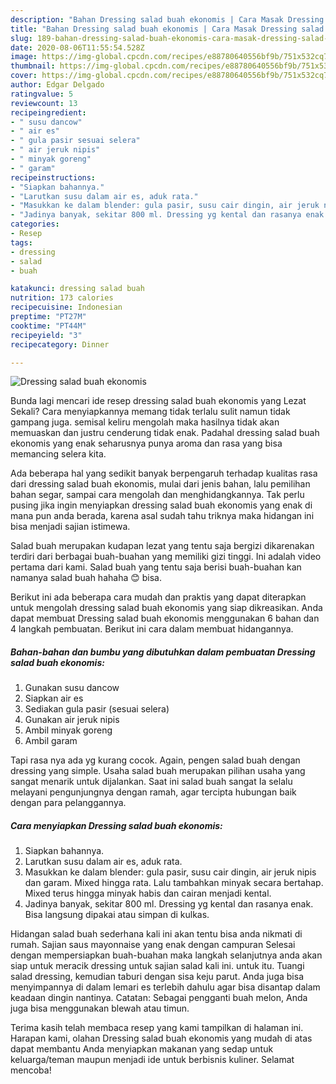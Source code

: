 ```yaml
---
description: "Bahan Dressing salad buah ekonomis | Cara Masak Dressing salad buah ekonomis Yang Menggugah Selera"
title: "Bahan Dressing salad buah ekonomis | Cara Masak Dressing salad buah ekonomis Yang Menggugah Selera"
slug: 189-bahan-dressing-salad-buah-ekonomis-cara-masak-dressing-salad-buah-ekonomis-yang-menggugah-selera
date: 2020-08-06T11:55:54.528Z
image: https://img-global.cpcdn.com/recipes/e88780640556bf9b/751x532cq70/dressing-salad-buah-ekonomis-foto-resep-utama.jpg
thumbnail: https://img-global.cpcdn.com/recipes/e88780640556bf9b/751x532cq70/dressing-salad-buah-ekonomis-foto-resep-utama.jpg
cover: https://img-global.cpcdn.com/recipes/e88780640556bf9b/751x532cq70/dressing-salad-buah-ekonomis-foto-resep-utama.jpg
author: Edgar Delgado
ratingvalue: 5
reviewcount: 13
recipeingredient:
- " susu dancow"
- " air es"
- " gula pasir sesuai selera"
- " air jeruk nipis"
- " minyak goreng"
- " garam"
recipeinstructions:
- "Siapkan bahannya."
- "Larutkan susu dalam air es, aduk rata."
- "Masukkan ke dalam blender: gula pasir, susu cair dingin, air jeruk nipis dan garam. Mixed hingga rata. Lalu tambahkan minyak secara bertahap. Mixed terus hingga minyak habis dan cairan menjadi kental."
- "Jadinya banyak, sekitar 800 ml. Dressing yg kental dan rasanya enak. Bisa langsung dipakai atau simpan di kulkas."
categories:
- Resep
tags:
- dressing
- salad
- buah

katakunci: dressing salad buah 
nutrition: 173 calories
recipecuisine: Indonesian
preptime: "PT27M"
cooktime: "PT44M"
recipeyield: "3"
recipecategory: Dinner

---
```



![Dressing salad buah ekonomis](https://img-global.cpcdn.com/recipes/e88780640556bf9b/751x532cq70/dressing-salad-buah-ekonomis-foto-resep-utama.jpg)

Bunda lagi mencari ide resep dressing salad buah ekonomis yang Lezat Sekali? Cara menyiapkannya memang tidak terlalu sulit namun tidak gampang juga. semisal keliru mengolah maka hasilnya tidak akan memuaskan dan justru cenderung tidak enak. Padahal dressing salad buah ekonomis yang enak seharusnya punya aroma dan rasa yang bisa memancing selera kita.

Ada beberapa hal yang sedikit banyak berpengaruh terhadap kualitas rasa dari dressing salad buah ekonomis, mulai dari jenis bahan, lalu pemilihan bahan segar, sampai cara mengolah dan menghidangkannya. Tak perlu pusing jika ingin menyiapkan dressing salad buah ekonomis yang enak di mana pun anda berada, karena asal sudah tahu triknya maka hidangan ini bisa menjadi sajian istimewa.

Salad buah merupakan kudapan lezat yang tentu saja bergizi dikarenakan terdiri dari berbagai buah-buahan yang memiliki gizi tinggi. Ini adalah video pertama dari kami. Salad buah yang tentu saja berisi buah-buahan kan namanya salad buah hahaha 😊 bisa.


Berikut ini ada beberapa cara mudah dan praktis yang dapat diterapkan untuk mengolah dressing salad buah ekonomis yang siap dikreasikan. Anda dapat membuat Dressing salad buah ekonomis menggunakan 6 bahan dan 4 langkah pembuatan. Berikut ini cara dalam membuat hidangannya.

<!--inarticleads1-->

##### Bahan-bahan dan bumbu yang dibutuhkan dalam pembuatan Dressing salad buah ekonomis:

1. Gunakan  susu dancow
1. Siapkan  air es
1. Sediakan  gula pasir (sesuai selera)
1. Gunakan  air jeruk nipis
1. Ambil  minyak goreng
1. Ambil  garam


Tapi rasa nya ada yg kurang cocok. Again, pengen salad buah dengan dressing yang simple. Usaha salad buah merupakan pilihan usaha yang sangat menarik untuk dijalankan. Saat ini salad buah sangat Ia selalu melayani pengunjungnya dengan ramah, agar tercipta hubungan baik dengan para pelanggannya. 

<!--inarticleads2-->

##### Cara menyiapkan Dressing salad buah ekonomis:

1. Siapkan bahannya.
1. Larutkan susu dalam air es, aduk rata.
1. Masukkan ke dalam blender: gula pasir, susu cair dingin, air jeruk nipis dan garam. Mixed hingga rata. Lalu tambahkan minyak secara bertahap. Mixed terus hingga minyak habis dan cairan menjadi kental.
1. Jadinya banyak, sekitar 800 ml. Dressing yg kental dan rasanya enak. Bisa langsung dipakai atau simpan di kulkas.


Hidangan salad buah sederhana kali ini akan tentu bisa anda nikmati di rumah. Sajian saus mayonnaise yang enak dengan campuran Selesai dengan mempersiapkan buah-buahan maka langkah selanjutnya anda akan siap untuk meracik dressing untuk sajian salad kali ini. untuk itu. Tuangi salad dressing, kemudian taburi dengan sisa keju parut. Anda juga bisa menyimpannya di dalam lemari es terlebih dahulu agar bisa disantap dalam keadaan dingin nantinya. Catatan: Sebagai pengganti buah melon, Anda juga bisa menggunakan blewah atau timun. 

Terima kasih telah membaca resep yang kami tampilkan di halaman ini. Harapan kami, olahan Dressing salad buah ekonomis yang mudah di atas dapat membantu Anda menyiapkan makanan yang sedap untuk keluarga/teman maupun menjadi ide untuk berbisnis kuliner. Selamat mencoba!
